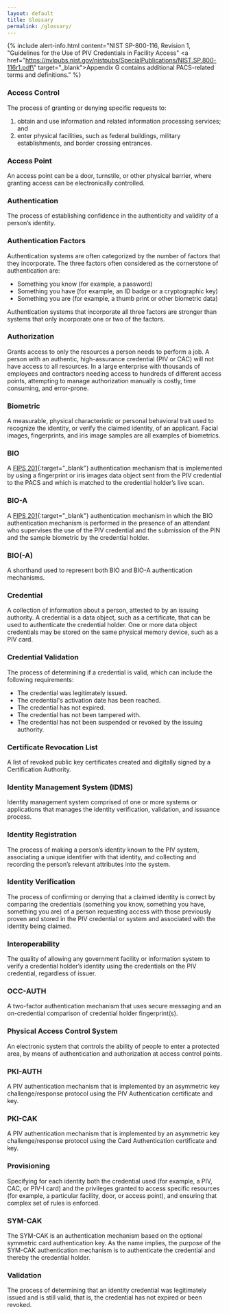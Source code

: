 ```yaml
---
layout: default
title: Glossary
permalink: /glossary/
---
```


{% include alert-info.html content="NIST SP-800-116, Revision 1, \"Guidelines for the Use of PIV Credentials in Facility Access\" <a href=\"https://nvlpubs.nist.gov/nistpubs/SpecialPublications/NIST.SP.800-116r1.pdf\" target=\"_blank\">Appendix G </a> contains additional PACS-related terms and definitions." %}


### Access Control 

The process of granting or denying specific requests to: 

1. obtain and use information and related information processing services; and 
2. enter physical facilities, such as federal buildings, military establishments, and border crossing entrances.


### Access Point 

An access point can be a door, turnstile, or other physical barrier, where granting access can be electronically controlled.


### Authentication

The process of establishing confidence in the authenticity and validity of a person’s identity.


### Authentication Factors	

Authentication systems are often categorized by the number of factors that they incorporate. The three factors often considered as the cornerstone of authentication are:

- Something you know (for example, a password)
- Something you have (for example, an ID badge or a cryptographic key)
- Something you are (for example, a thumb print or other biometric data)

Authentication systems that incorporate all three factors are stronger than systems that only incorporate one or two of the factors.	


### Authorization

Grants access to only the resources a person needs to perform a job.  A person with an authentic, high-assurance credential (PIV or CAC) will not have access to all resources.  In a large enterprise with thousands of employees and contractors needing access to hundreds of different access points, attempting to manage authorization manually is costly, time consuming, and error-prone.


### Biometric 

A measurable, physical characteristic or personal behavioral trait used to recognize the identity, or verify the claimed identity, of an applicant. Facial images, fingerprints, and iris image samples are all examples of biometrics.


### BIO

A [FIPS 201](https://nvlpubs.nist.gov/nistpubs/FIPS/NIST.FIPS.201-2.pdf){:target="_blank"} authentication mechanism that is implemented by using a fingerprint or iris images data object sent from the PIV credential to the PACS and which is matched to the credential holder’s live scan.


### BIO-A

A [FIPS 201](https://nvlpubs.nist.gov/nistpubs/FIPS/NIST.FIPS.201-2.pdf){:target="_blank"} authentication mechanism in which the BIO authentication mechanism is performed in the presence of an attendant who supervises the use of the PIV credential and the submission of the PIN and the sample biometric by the credential holder.


### BIO(-A)

A shorthand used to represent both BIO and BIO-A authentication mechanisms.


### Credential

A collection of information about a person, attested to by an issuing authority. A credential is a data object, such as a certificate, that can be used to authenticate the credential holder. One or more data object credentials may be stored on the same physical memory device, such as a PIV card.


### Credential Validation

The process of determining if a credential is valid, which can include the following requirements:
* The credential was legitimately issued.
* The credential's activation date has been reached.
* The credential has not expired.
* The credential has not been tampered with.
* The credential has not been suspended or revoked by the issuing authority.


### Certificate Revocation List 

A list of revoked public key certificates created and digitally signed by a Certification Authority.	


### Identity Management System (IDMS) 

Identity management system comprised of one or more systems or applications that manages the identity verification, validation, and issuance process.


### Identity Registration

The process of making a person’s identity known to the PIV system, associating a unique identifier with that identity, and collecting and recording the person’s relevant attributes into the system.


### Identity Verification 

The process of confirming or denying that a claimed identity is correct by comparing the credentials (something you know, something you have, something you are) of a person requesting access with those previously proven and stored in the PIV credential or system and associated with the identity being claimed.


### Interoperability 

The quality of allowing any government facility or information system to verify a credential holder’s identity using the credentials on the PIV credential, regardless of issuer.


### OCC-AUTH

A two-factor authentication mechanism that uses secure messaging and an on-credential comparison of credential holder fingerprint(s).

### Physical Access Control System
An electronic system that controls the ability of people to enter a protected area, by means of authentication and authorization at access control points.


### PKI-AUTH

A PIV authentication mechanism that is implemented by an asymmetric key challenge/response protocol using the PIV
Authentication certificate and key.


### PKI-CAK

A PIV authentication mechanism that is implemented by an asymmetric key challenge/response protocol using the Card Authentication certificate and key.


### Provisioning

Specifying for each identity both the credential used (for example, a PIV, CAC, or PIV-I card) and the privileges granted to access specific resources (for example, a particular facility, door, or access point), and ensuring that complex set of rules is enforced.


### SYM-CAK

The SYM-CAK is an authentication mechanism based on the optional symmetric card authentication key. As the name implies, the purpose of the SYM-CAK authentication mechanism is to authenticate the credential and thereby the credential holder.


### Validation

The process of determining that an identity credential was legitimately issued and is still valid, that is, the credential has not expired or been revoked.
